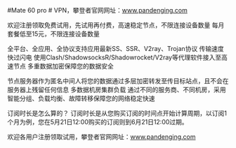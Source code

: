 #Mate 60 pro # VPN，攀登者官网网址：www.pandenging.com

欢迎注册领取免费试用，先试用再付费，高速稳定节点，不限连接设备数量
每月套餐低至15元，不限连接设备数量

全平台、全应用、全协议支持应用最新SS、SSR、V2ray、Trojan协议
传输速度快过闪电
使用Clash/ShadowsocksR/Shadowrocket/V2ray等代理软件接入至高速节点
多重数据加密保障您的数据安全

节点服务器作为匿名中间人将您的数据通过多层加密转发至传目标站点，且不会在服务器上残留任何信息
多数据机房集群负载
通过不同的服务商、不同机房，采用智能分组、负载均衡、故障转移保障您的网络稳定快速

订阅时长是怎么算的？
订阅时长是从您购买订阅的时间点开始计算周期，以订阅1个月为例，您在5月21日12:00购买的订阅则到6月21日12:00过期。

欢迎各用户注册领取试用，攀登者官网网址：www.pandenging.com
